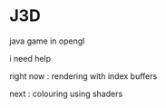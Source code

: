 # J3D

java game in opengl

i need help

right now : rendering with index buffers

next : colouring using shaders
